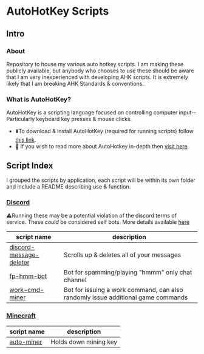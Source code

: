 # AutoHotKey Scripts

## Intro

### About
Repository to house my various auto hotkey scripts. I am making these publicly available, but anybody who chooses to 
use these should be aware that I am very inexperienced with developing AHK scripts. It is extremely likely that I am
breaking AHK Standards & conventions.

### What is AutoHotKey?
AutoHotKey is a scripting language focused on controlling computer input-- Particularly keyboard key presses &
mouse clicks. 

* ⬇️To download & install AutoHotKey (required for running scripts) follow [this link](https://www.autohotkey.com).
* 📃 If you wish to read more about AutoHotkey in-depth then [visit here](https://www.autohotkey.com/docs/AutoHotkey.htm).



## Script Index
I grouped the scripts by application, each script will be within its own folder and include a README describing use &
function.

### [Discord](/discord)

⚠️Running these may be a potential violation of the discord terms of service. These _could_ be considered self bots.
More details available [here](https://discord.com/developers/docs/topics/oauth2#bot-vs-user-accounts)

| script name | description |
|-------------|-------------|
| [discord-message-deleter](/discord/discord-message-deleter) | Scrolls up & deletes all of your messages  |
| [fp-hmm-bot](/discord/fp-hmm-bot) | Bot for spamming/playing "hmmm" only chat channel                    |
| [work-cmd-miner](/discord/work-cmd-miner) | Bot for issuing a work command, can also randomly issue additional game commands |

### [Minecraft](/minecraft)

| script name | description |
|-------------|-------------|
| [auto-miner](/minecraft/auto-miner) | Holds down mining key |